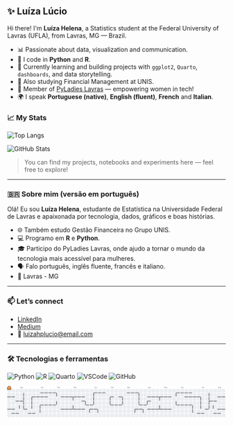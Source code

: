## ✨ Luíza Lúcio

Hi there! I'm **Luíza Helena**, a Statistics student at the Federal University of Lavras (UFLA), from Lavras, MG — Brazil.

- 📊 Passionate about data, visualization and communication.
- 🐍 I code in **Python** and **R**.
- 🧠 Currently learning and building projects with `ggplot2`, `Quarto`, `dashboards`, and data storytelling.
- 🧮 Also studying Financial Management at UNIS.
- 💜 Member of [PyLadies Lavras](https://github.com/PyLadiesLavras) — empowering women in tech!
- 🌍 I speak **Portuguese (native)**, **English (fluent)**, **French** and **Italian**.

### 📈 My Stats

![Top Langs](https://github-readme-stats.vercel.app/api/top-langs/?username=luizalucio&layout=compact&langs_count=8&theme=dracula)

![GitHub Stats](https://github-readme-stats.vercel.app/api?username=luizalucio&show_icons=true&theme=dracula)

> You can find my projects, notebooks and experiments here — feel free to explore!

---

### 🇧🇷 Sobre mim (versão em português)

Olá! Eu sou **Luíza Helena**, estudante de Estatística na Universidade Federal de Lavras e apaixonada por tecnologia, dados, gráficos e boas histórias.

- 🌐 Também estudo Gestão Financeira no Grupo UNIS.
- 💻 Programo em **R** e **Python**.
- 🎓 Participo do PyLadies Lavras, onde ajudo a tornar o mundo da tecnologia mais acessível para mulheres.
- 🗣️ Falo português, inglês fluente, francês e italiano.
- 📍 Lavras - MG

---

### 📫 Let’s connect

- [LinkedIn](https://www.linkedin.com/in/luizalucio)
- [Medium](https://medium.com/@luizalucio)
- 📧 luizahplucio@email.com

---

### 🛠 Tecnologias e ferramentas
![Python](https://img.shields.io/badge/-Python-3776AB?logo=python&logoColor=white)
![R](https://img.shields.io/badge/-R-276DC3?logo=r&logoColor=white)
![Quarto](https://img.shields.io/badge/-Quarto-3a3a3a?logo=quarto&logoColor=white)
![VSCode](https://img.shields.io/badge/-VSCode-007ACC?logo=visualstudiocode&logoColor=white)
![GitHub](https://img.shields.io/badge/-GitHub-181717?logo=github&logoColor=white)

![Pacman](https://github.com/luizalucio/luizalucio/blob/output/pacman-contribution-graph.svg)
